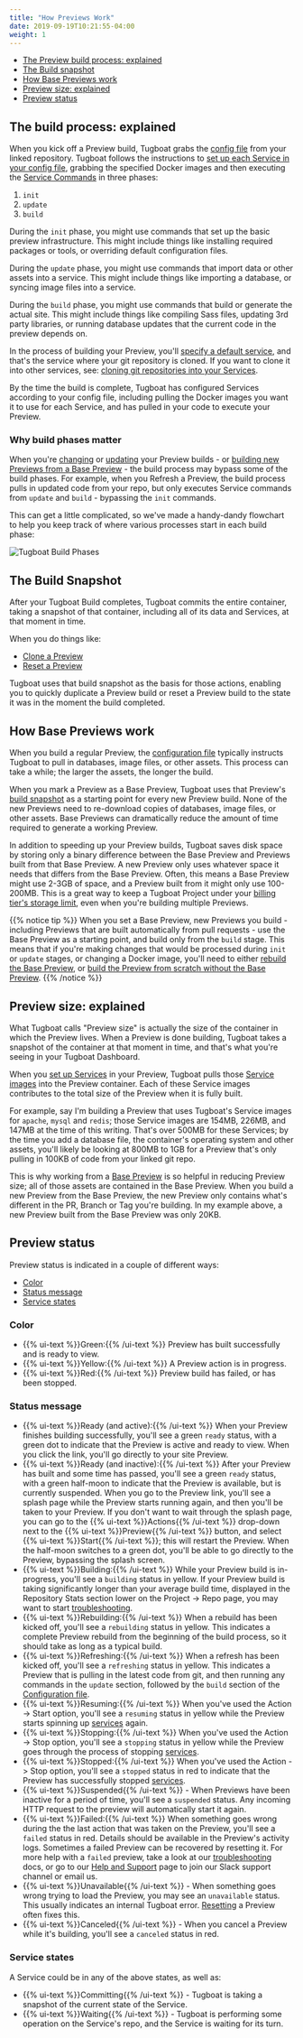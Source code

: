 ```yaml
---
title: "How Previews Work"
date: 2019-09-19T10:21:55-04:00
weight: 1
---
```


- [The Preview build process: explained](#the-build-process-explained)
- [The Build snapshot](#the-build-snapshot)
- [How Base Previews work](#how-base-previews-work)
- [Preview size: explained](#preview-size-explained)
- [Preview status](#preview-status)

## The build process: explained

When you kick off a Preview build, Tugboat grabs the
[config file](/setting-up-tugboat/create-a-tugboat-config-file/) from your
linked repository. Tugboat follows the instructions to
[set up each Service in your config file](/setting-up-services/how-to-set-up-services/),
grabbing the specified Docker images and then executing the
[Service Commands](/setting-up-services/how-to-set-up-services/leverage-service-commands)
in three phases:

1. `init`
2. `update`
3. `build`

During the `init` phase, you might use commands that set up the basic preview
infrastructure. This might include things like installing required packages or
tools, or overriding default configuration files.

During the `update` phase, you might use commands that import data or other
assets into a service. This might include things like importing a database, or
syncing image files into a service.

During the `build` phase, you might use commands that build or generate the
actual site. This might include things like compiling Sass files, updating 3rd
party libraries, or running database updates that the current code in the
preview depends on.

In the process of building your Preview, you'll
[specify a default service](/setting-up-services/how-to-set-up-services/define-a-default-service/),
and that's the service where your git repository is cloned. If you want to clone
it into other services, see:
[cloning git repositories into your Services](/setting-up-services/how-to-set-up-services/clone-git-repositories-into-your-services/).

By the time the build is complete, Tugboat has configured Services according to
your config file, including pulling the Docker images you want it to use for
each Service, and has pulled in your code to execute your Preview.

### Why build phases matter

When you're
[changing](../../administer-previews/change-or-update-previews/#rebuild-previews)
or
[updating](../../administer-previews/change-or-update-previews/#refresh-previews)
your Preview builds - or
[building new Previews from a Base Preview](../../work-with-base-previews/building-new-previews/) -
the build process may bypass some of the build phases. For example, when you
Refresh a Preview, the build process pulls in updated code from your repo, but
only executes Service commands from `update` and `build` - bypassing the `init`
commands.

This can get a little complicated, so we've made a handy-dandy flowchart to help
you keep track of where various processes start in each build phase:

![Tugboat Build Phases](/_images/tugboat-build-phases.png)

## The Build Snapshot

After your Tugboat Build completes, Tugboat commits the entire container, taking
a snapshot of that container, including all of its data and Services, at that
moment in time.

When you do things like:

- [Clone a Preview](../../administer-previews/build-previews/#duplicate-a-preview)
- [Reset a Preview](../../administer-previews/change-preview-states/#reset)

Tugboat uses that build snapshot as the basis for those actions, enabling you to
quickly duplicate a Preview build or reset a Preview build to the state it was
in the moment the build completed.

## How Base Previews work

When you build a regular Preview, the
[configuration file](/setting-up-tugboat/create-a-tugboat-config-file/)
typically instructs Tugboat to pull in databases, image files, or other assets.
This process can take a while; the larger the assets, the longer the build.

When you mark a Preview as a Base Preview, Tugboat uses that Preview's
[build snapshot](#the-build-snapshot) as a starting point for every new Preview
build. None of the new Previews need to re-download copies of databases, image
files, or other assets. Base Previews can dramatically reduce the amount of time
required to generate a working Preview.

In addition to speeding up your Preview builds, Tugboat saves disk space by
storing only a binary difference between the Base Preview and Previews built
from that Base Preview. A new Preview only uses whatever space it needs that
differs from the Base Preview. Often, this means a Base Preview might use 2-3GB
of space, and a Preview built from it might only use 100-200MB. This is a great
way to keep a Tugboat Project under your
[billing tier's storage limit](/tugboat-billing/tugboat-pricing/#how-does-tugboat-pricing-work),
even when you're building multiple Previews.

{{% notice tip %}} When you set a Base Preview, new Previews you build -
including Previews that are built automatically from pull requests - use the
Base Preview as a starting point, and build only from the `build` stage. This
means that if you're making changes that would be processed during `init` or
`update` stages, or changing a Docker image, you'll need to either
[rebuild the Base Preview](../../work-with-base-previews/change-or-update/#change-a-base-preview),
or
[build the Preview from scratch without the Base Preview](../../work-with-base-previews/building-new-previews/#build-a-preview-with-no-base-preview).
{{% /notice %}}

## Preview size: explained

What Tugboat calls "Preview size" is actually the size of the container in which
the Preview lives. When a Preview is done building, Tugboat takes a snapshot of
the container at that moment in time, and that's what you're seeing in your
Tugboat Dashboard.

When you [set up Services](/setting-up-services/how-to-set-up-services/) in your
Preview, Tugboat pulls those
[Service images](/setting-up-services/how-to-set-up-services/specify-a-service-image)
into the Preview container. Each of these Service images contributes to the
total size of the Preview when it is fully built.

For example, say I'm building a Preview that uses Tugboat's Service images for
`apache`, `mysql` and `redis`; those Service images are 154MB, 226MB, and 147MB
at the time of this writing. That's over 500MB for these Services; by the time
you add a database file, the container's operating system and other assets,
you'll likely be looking at 800MB to 1GB for a Preview that's only pulling in
100KB of code from your linked git repo.

This is why working from a [Base Preview](#how-base-previews-work) is so helpful
in reducing Preview size; all of those assets are contained in the Base Preview.
When you build a new Preview from the Base Preview, the new Preview only
contains what's different in the PR, Branch or Tag you're building. In my
example above, a new Preview built from the Base Preview was only 20KB.

## Preview status

Preview status is indicated in a couple of different ways:

- [Color](#color)
- [Status message](#status-message)
- [Service states](#service-states)

### Color

- {{% ui-text %}}Green:{{% /ui-text %}} Preview has built successfully and is
  ready to view.
- {{% ui-text %}}Yellow:{{% /ui-text %}} A Preview action is in progress.
- {{% ui-text %}}Red:{{% /ui-text %}} Preview build has failed, or has been
  stopped.

### Status message

- {{% ui-text %}}Ready (and active):{{% /ui-text %}} When your Preview finishes
  building successfully, you'll see a green `ready` status, with a green dot to
  indicate that the Preview is active and ready to view. When you click the
  link, you'll go directly to your site Preview.
- {{% ui-text %}}Ready (and inactive):{{% /ui-text %}} After your Preview has
  built and some time has passed, you'll see a green `ready` status, with a
  green half-moon to indicate that the Preview is available, but is currently
  suspended. When you go to the Preview link, you'll see a splash page while the
  Preview starts running again, and then you'll be taken to your Preview. If you
  don't want to wait through the splash page, you can go to the
  {{% ui-text %}}Actions{{% /ui-text %}} drop-down next to the
  {{% ui-text %}}Preview{{% /ui-text %}} button, and select
  {{% ui-text %}}Start{{% /ui-text %}}; this will restart the Preview. When the
  half-moon switches to a green dot, you'll be able to go directly to the
  Preview, bypassing the splash screen.
- {{% ui-text %}}Building:{{% /ui-text %}} While your Preview build is
  in-progress, you'll see a `building` status in yellow. If your Preview build
  is taking significantly longer than your average build time, displayed in the
  Repository Stats section lower on the Project -> Repo page, you may want to
  start [troubleshooting](/troubleshooting/).
- {{% ui-text %}}Rebuilding:{{% /ui-text %}} When a rebuild has been kicked off,
  you'll see a `rebuilding` status in yellow. This indicates a complete Preview
  rebuild from the beginning of the build process, so it should take as long as
  a typical build.
- {{% ui-text %}}Refreshing:{{% /ui-text %}} When a refresh has been kicked off,
  you'll see a `refreshing` status in yellow. This indicates a Preview that is
  pulling in the latest code from git, and then running any commands in the
  `update` section, followed by the `build` section of the
  [Configuration file](/setting-up-tugboat/create-a-tugboat-config-file/).
- {{% ui-text %}}Resuming:{{% /ui-text %}} When you've used the Action -> Start
  option, you'll see a `resuming` status in yellow while the Preview starts
  spinning up [services](/setting-up-services/) again.
- {{% ui-text %}}Stopping:{{% /ui-text %}} When you've used the Action -> Stop
  option, you'll see a `stopping` status in yellow while the Preview goes
  through the process of stopping [services](/setting-up-services/).
- {{% ui-text %}}Stopped:{{% /ui-text %}} When you've used the Action -> Stop
  option, you'll see a `stopped` status in red to indicate that the Preview has
  successfully stopped [services](/setting-up-services/).
- {{% ui-text %}}Suspended{{% /ui-text %}} - When Previews have been inactive
  for a period of time, you'll see a `suspended` status. Any incoming HTTP
  request to the preview will automatically start it again.
- {{% ui-text %}}Failed:{{% /ui-text %}} When something goes wrong during the
  the last action that was taken on the Preview, you'll see a `failed` status in
  red. Details should be available in the Preview's activity logs. Sometimes a
  failed Preview can be recovered by resetting it. For more help with a `failed`
  preview, take a look at our [troubleshooting](/troubleshooting/) docs, or go
  to our [Help and Support](/support/) page to join our Slack support channel or
  email us.
- {{% ui-text %}}Unavailable{{% /ui-text %}} - When something goes wrong trying
  to load the Preview, you may see an `unavailable` status. This usually
  indicates an internal Tugboat error.
  [Resetting](../../administer-previews/change-preview-states/#reset) a Preview
  often fixes this.
- {{% ui-text %}}Canceled{{% /ui-text %}} - When you cancel a Preview while it's
  building, you'll see a `canceled` status in red.

### Service states

A Service could be in any of the above states, as well as:

- {{% ui-text %}}Committing{{% /ui-text %}} - Tugboat is taking a snapshot of
  the current state of the Service.
- {{% ui-text %}}Waiting{{% /ui-text %}} - Tugboat is performing some operation
  on the Service's repo, and the Service is waiting for its turn.
